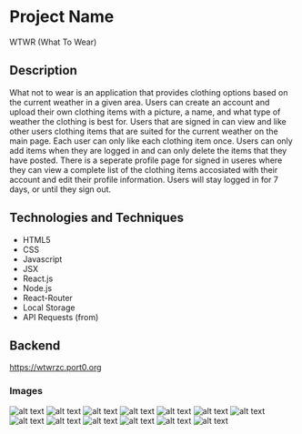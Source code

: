 # Project Name

WTWR (What To Wear)

## Description

What not to wear is an application that provides clothing options based on the current weather in a given area. Users can create an account and upload their own clothing items with a picture, a name, and what type of weather the clothing is best for. Users that are signed in can view and like other users clothing items that are suited for the current weather on the main page. Each user can only like each clothing item once. Users can only add items when they are logged in and can only delete the items that they have posted. There is a seperate profile page for signed in useres where they can view a complete list of the clothing items accosiated with their account and edit their profile information.
Users will stay logged in for 7 days, or until they sign out.

## Technologies and Techniques

- HTML5
- CSS
- Javascript
- JSX
- React.js
- Node.js
- React-Router
- Local Storage
- API Requests (from)

## Backend

https://wtwrzc.port0.org

### Images

![alt text](./src/assets/demo/home-logged-in.png)
![alt text](./src/assets/demo/home-logged-out.png)
![alt text](./src/assets/demo/modal-1.png)
![alt text](./src/assets/demo/modal-2.png)
![alt text](./src/assets/demo/modal-3.png)
![alt text](./src/assets/demo/modal-4.png)
![alt text](./src/assets/demo/modal-5.png)
![alt text](./src/assets/demo/modal-6.png)
![alt text](./src/assets/demo/modal-7.png)
![alt text](./src/assets/demo/profile-page.png)
![alt text](./src/assets/demo/temp-unit-switch.png)
![alt text](./src/assets/demo/temp-f.png)
![alt text](./src/assets/demo/temp-c.png)
